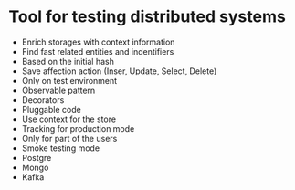 # Tool for testing distributed systems
- Enrich storages with context information
- Find fast related entities and indentifiers
- Based on the initial hash
- Save affection action (Inser, Update, Select, Delete)
- Only on test environment
- Observable pattern
- Decorators
- Pluggable code
- Use context for the store
- Tracking for production mode
- Only for part of the users
- Smoke testing mode
- Postgre
- Mongo
- Kafka
